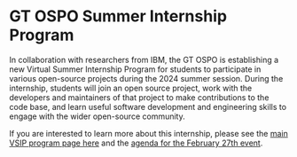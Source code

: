 # GT OSPO Summer Internship Program

In collaboration with researchers from IBM, the GT OSPO is establishing a new Virtual Summer Internship Program for students to participate in various open-source projects during the 2024 summer session. During the internship, students will join an open source project, work with the developers and maintainers of that project to make contributions to the code base, and learn useful software development and engineering skills to engage with the wider open-source community. 

If you are interested to learn more about this internship, please see the [main VSIP program page here](https://ospo.cc.gatech.edu/vsip/) and the [agenda for the February 27th event](https://github.com/gt-ospo/summer-internship-program/blob/main/2024/information_session_agenda.md). 
